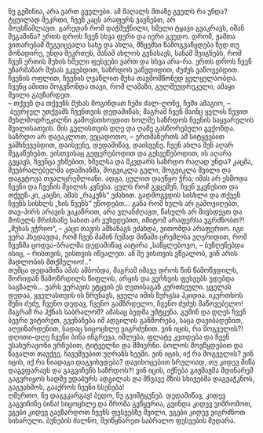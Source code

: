 ნუ გეშინია, არა ვართ გველები. ამ მაღალს მთაზე გველს რა უნდა? ტყუილად შეკრთი, ჩვენ კაცს არაფერს ვავნებთ, არ მოვსწამლავთ. გარედან რომ დაჭმუჭნილი, ხმელი ტყავი გვაკრავს, იმან შეგაშინა? ერთს დროს ჩვენ სხვა ფერი და იერი გვედო. დრომ, ჟამთა ვითარებამ შეგვიცვალა სახე და ახლა, მწყემსი წამოგვაწყდება ზედ თუ მონადირე, უნდა შეკრთეს, მანამ ახლოს გვნახავს, სანამ შეიგნებს, რომ ჩვენ ერთის მუხის ხმელი ფესვები ვართ და სხვა არა-რა. ერთს დროს ჩვენ უზარმაზარ მუხას ვკვებდით, საზრდოს ვაწვდიდით, ძუძუს ვაწოვებდით. ჩვენის ოფლით, ჩვენის ღვაწლით მუხა თავმომწონედ ყელყელაობდა. ჩვენც ამითი მოგვწონდა თავი, რომ ლამაზი, გულშეუდრეკელი, ამაყი შვილი გავზარდეთ.  
– თქვენ და თქვენს მუხას მოგინდათ ჩემი ძალ-ღონე, ჩემი ამაგიო, – ბევრჯელ უთქვამს ჩვენთვის დედამიწას; მაგრამ ჩვენ მაინც ყელის წევით მუხლმოდრეკილნი გამოვსთხოვდით ხოლმე საზრდოს ჩვენის საყვარელის შვილისათვის. მის გულისთვის დღე და ღამე გასწორებული გვქონდა. საზრდო არ დავაკლოთ, ვეცადოთო, – ერთმანერთს ამ სიტყვებით ვამხნევებდით, დაისვენე, დედამიწავ, დაისვენე. ჩვენ ახლა შენ აღარ შეგაწუხებთ. ვისთვისაც გეფერებოდით და გეხვეწებოდით, ის აღარა გვყავს, ჩვენცა ვხმებით, ხმელსა და მკვდარს საზრდო რაღად უნდა? კაცმა, შეუბრალებელმა ადამიანმა, მოგვიკლა გული, მოგვიკლა შვილი და დაგვტოვა თვალცრემლიანი. ადგა, ცულით დაუწყო ჭრა; იმას არ ესმოდა ჩვენი და ჩვენის შვილის კვნესა. ცულს რომ გვცემენ, ჩვენ ვკვნესით და თქვენ-კი, კაცნი, ამას „რაკუნს“ ეძახით. გადმოგვდის სისხლი და თქვენ ჩვენს სისხლს „ხის წვენს“ უწოდებთ… განა რომ ხელს არ გამოვიღებთ, თავ-პირს არავის ვაკაწრით, არა ვლანძღავთ, წასულს არ მივსდევთ და მოსულს მრისხანე სახით არ ვუხვდებით, იმიტომ არაფერსა ვგრძნობთ?! „მუხას ვჭრიო“, – კაცი თავის ამხანაგს ეძახდა, ვითომდა არაფერიო. იგი ვერა ჰხედავდა, რომ ჩვენ მაშინ ჩუმად მიწაში ცრემლსა ვღვრიდით, რომ ჩვენმა ცოდვა-ბრალმა დედამიწაც აატირა „საწყლებოვო, – ბუზღუნებდა ისიც, – რისთვის, ვისთვის იწვალეთ. ან მე ვისთვის ვწვალობ, ვინ არის მადლობის მთქმელიო!..“  
თუმცა დედამიწა ამას ამბობდა, მაგრამ იმავე დროს წინ წამოწვდილს, შორიდან წამოზრდილს წიფლის, არყის და ვერხვის ფესვებს უდებდა საგზალს… უარს ვერავის ეტყვის ეს ღვთისაგან კურთხეული. ყველას დედაა, ყველასთვის ის ზრუნავს, ყველა იმის ზურგსა ჰკიდია. იკურთხოს შენი ძუძუ, ჩვენო დედავ, ჩვენო გამზრდელო, ჩვენო ძუძუს მაწოვებელო!  
მაგრამ რა ჰქნას საბრალომ? ამასაც ბედმა უმტყუნა. გუშინ და დღეს ჩვენ ბევრი ვიტირეთ, გვენანება იმ ადგილის განშორება, საცა დავიბადენით, აღვიზარდენით, სადაც სიცოცხლე ვიგრძენით. ვინ იცის, რა მოგველის?! დღითი-დღე ჩვენი ბინა ინგრევა, იშლება, ფლატე კეთდება და ჩვენ უსახურავონი ვრჩებით, ტიტველნი და მშიერნი. ბოლოს მოვწყდებით და წავალთ თავქვე, ჩავეშვებით უღრანს ხევში. ვინ იცის, იქ რა მოგველის? ვინ იცის, იქ რა ნიადაგი დაგვიხვდება? დავიხოცებით სრულიად, თუ კიდევ მიწა დაგვფარავს და გაგვიჩენს საზრდოს?! ვინ იცის, იქნება გიჟმაჟმა მდინარემ გაგვრიყოს სადმე უდაბურს ადგილას და მწვავე მზის სხივებმა დაგვაჭკნოს, გაგვახმოს, გააქროს ჩვენი ხსენება!  
ღმერთო, ნუ დაგვკარგავ! ბედო, ნუ გვიმტყუნებ. დედამიწავ, კიდევ გაგვიჩინე ბინა! სიცოცხლე და შრომა გვწყურია, გვინდა კიდევ ვიშრომოთ, ეგები კიდევ გავზარდოთ ჩვენს ფესვებზე შვილი, ეგები კიდევ ვიგრძნოთ სიხარული. ბუნების ძალნო, შეიწყნარეთ საბრალო ფესვების მუდარა.